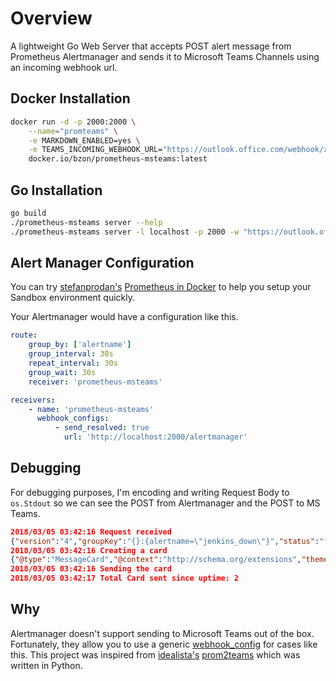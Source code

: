 # Overview

A lightweight Go Web Server that accepts POST alert message from Prometheus Alertmanager and sends it to Microsoft Teams Channels using an incoming webhook url.

## Docker Installation

```bash
docker run -d -p 2000:2000 \
    --name="promteams" \
    -e MARKDOWN_ENABLED=yes \
    -e TEAMS_INCOMING_WEBHOOK_URL="https://outlook.office.com/webhook/xxxx-xxxx-xxx" \
    docker.io/bzon/prometheus-msteams:latest
```

## Go Installation

```bash
go build
./prometheus-msteams server --help
./prometheus-msteams server -l localhost -p 2000 -w "https://outlook.office.com/webhook/xxxx-xxxx-xxx"
```

## Alert Manager Configuration

You can try [stefanprodan's](https://github.com/stefanprodan) [Prometheus in Docker](https://github.com/stefanprodan/dockprom) to help you setup your Sandbox environment quickly.

Your Alertmanager would have a configuration like this.

```yaml
route:
    group_by: ['alertname']
    group_interval: 30s
    repeat_interval: 30s
    group_wait: 30s
    receiver: 'prometheus-msteams'

receivers:
    - name: 'prometheus-msteams'
      webhook_configs:
          - send_resolved: true
            url: 'http://localhost:2000/alertmanager'
```

## Debugging

For debugging purposes, I'm encoding and writing Request Body to `os.Stdout` so we can see the POST from Alertmanager and the POST to MS Teams.

```json
2018/03/05 03:42:16 Request received
{"version":"4","groupKey":"{}:{alertname=\"jenkins_down\"}","status":"firing","receiver":"teams_proxy","groupLabels":{"alertname":"jenkins_down"},"commonLabels":{"alertname":"jenkins_down","monitor":"docker-host-alpha","name":"jenkins","severity":"critical"},"commonAnnotations":{"description":"Jenkins container is down for more than 30 seconds.","summary":"Jenkins down"},"externalURL":"http://67067274c8d9:9093","alerts":[{"labels":{"alertname":"jenkins_down","monitor":"docker-host-alpha","name":"jenkins","severity":"critical"},"annotations":{"description":"Jenkins container is down for more than 30 seconds.","summary":"Jenkins down"},"startsAt":"2018-03-04T16:04:36.125572966Z","endsAt":"0001-01-01T00:00:00Z"}]}
2018/03/05 03:42:16 Creating a card
{"@type":"MessageCard","@context":"http://schema.org/extensions","themeColor":"8C1A1A","summary":"Jenkins down","title":"Prometheus Alert (firing)","sections":[{"activityTitle":"[Jenkins container is down for more than 30 seconds.](http://67067274c8d9:9093)","facts":[{"name":"alertname","value":"jenkins_down"},{"name":"monitor","value":"docker-host-alpha"},{"name":"name","value":"jenkins"},{"name":"severity","value":"critical"}],"markdown":true}]}
2018/03/05 03:42:16 Sending the card
2018/03/05 03:42:17 Total Card sent since uptime: 2
```

## Why

Alertmanager doesn't support sending to Microsoft Teams out of the box. Fortunately, they allow you to use a generic [webhook_config](https://prometheus.io/docs/alerting/configuration/#webhook_config) for cases like this. This project was inspired from [idealista's](https://github.com/idealista/) [prom2teams](https://github.com/idealista/prom2teams) which was written in Python. 

